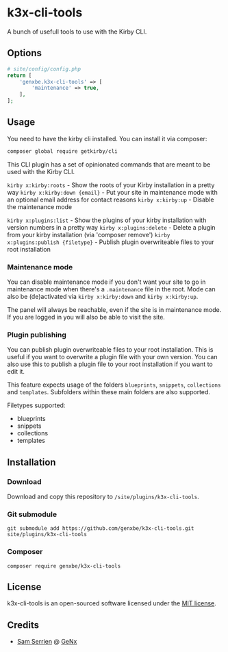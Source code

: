 # k3x-cli-tools

A bunch of usefull tools to use with the Kirby CLI.

## Options

```php
# site/config/config.php
return [
    'genxbe.k3x-cli-tools' => [
        'maintenance' => true,
    ],
];
```

## Usage

You need to have the kirby cli installed. You can install it via composer:

```bash
composer global require getkirby/cli
```

This CLI plugin has a set of opinionated commands that are meant to be used with the Kirby CLI.

`kirby x:kirby:roots`                - Show the roots of your Kirby installation in a pretty way
`kirby x:kirby:down {email}`         - Put your site in maintenance mode with an optional email address for contact reasons
`kirby x:kirby:up`                   - Disable the maintenance mode

`kirby x:plugins:list`               - Show the plugins of your kirby installation with version numbers in a pretty way
`kirby x:plugins:delete`             - Delete a plugin from your kirby installation (via 'composer remove')
`kirby x:plugins:publish {filetype}` - Publish plugin overwriteable files to your root installation

### Maintenance mode

You can disable maintenance mode if you don't want your site to go in maintenance mode when there's a `.maintenance` file in the root. Mode can also be (de)activated via `kirby x:kirby:down` and `kirby x:kirby:up`.

The panel will always be reachable, even if the site is in maintenance mode. If you are logged in you will also be able to visit the site.

### Plugin publishing

You can publish plugin overwriteable files to your root installation. This is useful if you want to overwrite a plugin file with your own version. You can also use this to publish a plugin file to your root installation if you want to edit it.

This feature expects usage of the folders `blueprints`, `snippets`, `collections` and `templates`. Subfolders within these main folders are also supported.

Filetypes supported:

* blueprints
* snippets
* collections
* templates

## Installation

### Download

Download and copy this repository to `/site/plugins/k3x-cli-tools`.

### Git submodule

```
git submodule add https://github.com/genxbe/k3x-cli-tools.git site/plugins/k3x-cli-tools
```

### Composer

```
composer require genxbe/k3x-cli-tools
```

## License

k3x-cli-tools is an open-sourced software licensed under the [MIT license](LICENSE.md).

## Credits

- [Sam Serrien](https://twitter.com/samzzi) @ [GeNx](https://genx.be)

